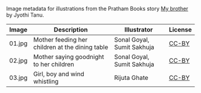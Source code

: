 Image metadata for illustrations from the Pratham Books story [My brother](https://storyweaver.org.in/stories/3603-my-brother) by Jyothi Tanu.

Image | Description | Illustrator | License
----- | ----------- | ----------- | -------
01.jpg | Mother feeding her children at the dining table | Sonal Goyal, Sumit Sakhuja | [CC-BY](https://creativecommons.org/licenses/by/4.0/)
02.jpg | Mother saying goodnight to her children | Sonal Goyal, Sumit Sakhuja | [CC-BY](https://creativecommons.org/licenses/by/4.0/)
03.jpg | Girl, boy and wind whistling | Rijuta Ghate | [CC-BY](https://creativecommons.org/licenses/by/4.0/)
